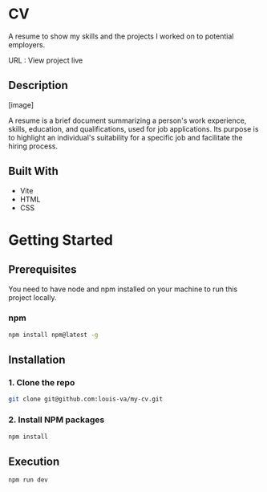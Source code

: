 <!-- ABOUT THE PROJECT -->
# CV

A resume to show my skills and the projects I worked on to potential employers.

URL : View project live

## Description

[image]

A resume is a brief document summarizing a person's work experience, skills, education, and qualifications, used for job applications. Its purpose is to highlight an individual's suitability for a specific job and facilitate the hiring process.


## Built With

* Vite
* HTML
* CSS



<!-- GETTING STARTED -->
# Getting Started

## Prerequisites

You need to have node and npm installed on your machine to run this project locally.  

### npm
  ```sh
  npm install npm@latest -g
  ```

## Installation

### 1. Clone the repo
```sh
git clone git@github.com:louis-va/my-cv.git
```
### 2. Install NPM packages
```sh
npm install
```

## Execution 
```sh
npm run dev
```
